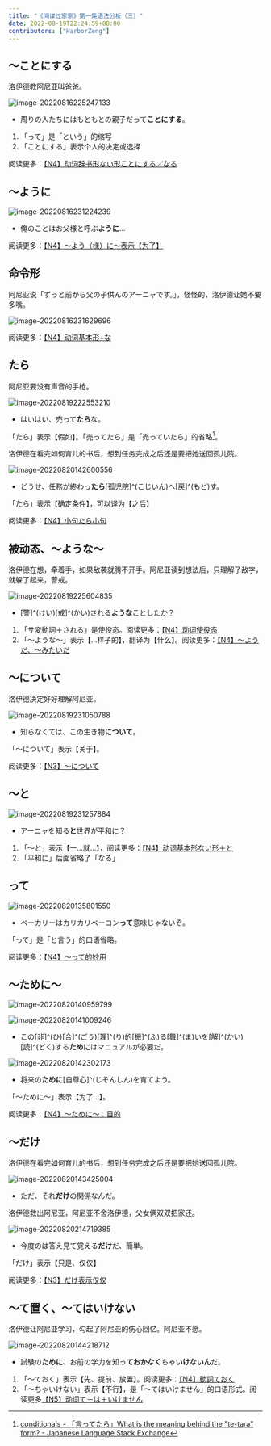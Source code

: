 ```yaml
---
title: "《间谍过家家》第一集语法分析（三）"
date: 2022-08-19T22:24:59+08:00
contributors: ["HarborZeng"]
---
```


## ～ことにする

洛伊德教阿尼亚叫爸爸。

![image-20220816225247133](https://tellyouwhat-static-1251995834.cos.ap-chongqing.myqcloud.com/images/image-20220816225247133.png)

- 周りの人たちにはもともとの親子だって**ことにする**。

1. 「って」是「という」的缩写
2. 「ことにする」表示个人的决定或选择

阅读更多：[【N4】动词辞书形ない形ことにする／なる](/grammar/n4/动词辞书形ない形ことにするなる/)

## ～ように

![image-20220816231224239](https://tellyouwhat-static-1251995834.cos.ap-chongqing.myqcloud.com/images/image-20220816231224239.png)

- 俺のことはお父様と呼ぶ**ように**...

阅读更多：[【N4】～よう（様）に～表示【为了】](/grammar/n4/よう様に/)

## 命令形

阿尼亚说「ずっと前から父の子供んのアーニャです。」，怪怪的，洛伊德让她不要多嘴。

![image-20220816231629696](https://tellyouwhat-static-1251995834.cos.ap-chongqing.myqcloud.com/images/image-20220816231629696.png)

阅读更多：[【N4】动词基本形+な](/grammar/n4/动词基本形+な/)

## たら

阿尼亚要没有声音的手枪。

![image-20220819222553210](https://tellyouwhat-static-1251995834.cos.ap-chongqing.myqcloud.com/images/image-20220819222553210.png)

- はいはい、売って**たら**な。

「たら」表示【假如】。「売ってたら」是「売って**い**たら」的省略[^1]。

洛伊德在看完如何育儿的书后，想到任务完成之后还是要把她送回孤儿院。

![image-20220820142600556](https://tellyouwhat-static-1251995834.cos.ap-chongqing.myqcloud.com/images/image-20220820142600556.png)

- どうせ、任務が終わっ**たら**[孤児院]^(こじいん)へ[戻]^(もど)す。

「たら」表示【确定条件】，可以译为【之后】

阅读更多：[【N4】小句たら小句](/grammar/n4/小句たら小句/)

[^1]: [conditionals - 「言ってたら」What is the meaning behind the "te-tara" form? - Japanese Language Stack Exchange](https://japanese.stackexchange.com/questions/33990/言ってたら-what-is-the-meaning-behind-the-te-tara-form)

## 被动态、～ような～

洛伊德在想，牵着手，如果敌袭就腾不开手。阿尼亚读到想法后，只理解了敌字，就躲了起来，警戒。

![image-20220819225604835](https://tellyouwhat-static-1251995834.cos.ap-chongqing.myqcloud.com/images/image-20220819225604835.png)

- [警]^(けい)[戒]^(かい)される**ような**ことしたか？

1. 「サ変動詞＋される」是使役态。阅读更多：[【N4】动词使役态](/grammar/n4/动词使役态/)
2. 「～ような～」表示【...样子的】，翻译为【什么】。阅读更多：[【N4】～ようだ、～みたいだ](/grammar/n4/ようだみたいだ/)

## ～について

洛伊德决定好好理解阿尼亚。

![image-20220819231050788](https://tellyouwhat-static-1251995834.cos.ap-chongqing.myqcloud.com/images/image-20220819231050788.png)

- 知らなくては、この生き物**について**。

「～について」表示【关于】。

阅读更多：[【N3】～について](/grammar/n3/について/)

## ～と

![image-20220819231257884](https://tellyouwhat-static-1251995834.cos.ap-chongqing.myqcloud.com/images/image-20220819231257884.png)

- アーニャを知る**と**世界が平和に？

1. 「～と」表示【一...就...】，阅读更多：[【N4】动词基本形ない形＋と](/grammar/n4/动词基本形ない形と/)
2. 「平和に」后面省略了「なる」

## って

![image-20220820135801550](https://tellyouwhat-static-1251995834.cos.ap-chongqing.myqcloud.com/images/image-20220820135801550.png)

- ベーカリーはカリカリベーコン**って**意味じゃないぞ。

「って」是「と言う」的口语省略。

阅读更多：[【N4】～って的妙用](/grammar/n4/って的妙用/)

## ～ために～

![image-20220820140959799](https://tellyouwhat-static-1251995834.cos.ap-chongqing.myqcloud.com/images/image-20220820140959799.png)

![image-20220820141009246](https://tellyouwhat-static-1251995834.cos.ap-chongqing.myqcloud.com/images/image-20220820141009246.png)

- この[非]^(ひ)[合]^(ごう)[理]^(り)的[振]^(ふ)る[舞]^(ま)いを[解]^(かい)[読]^(どく)する**ために**はマニュアルが必要だ。

![image-20220820142302173](https://tellyouwhat-static-1251995834.cos.ap-chongqing.myqcloud.com/images/image-20220820142302173.png)

- 将来の**ために**[自尊心]^(じそんしん)を育てよう。

「～ために～」表示【为了...】。

阅读更多：[【N4】～ために～：目的](/grammar/n4/ために目的/)

## ～だけ

洛伊德在看完如何育儿的书后，想到任务完成之后还是要把她送回孤儿院。

![image-20220820143425004](https://tellyouwhat-static-1251995834.cos.ap-chongqing.myqcloud.com/images/image-20220820143425004.png)

- ただ、それ**だけ**の関係なんだ。

洛伊德救出阿尼亚，阿尼亚不舍洛伊德，父女俩双双把家还。

![image-20220820214719385](https://tellyouwhat-static-1251995834.cos.ap-chongqing.myqcloud.com/images/image-20220820214719385.png)

- 今度のは答え見て覚える**だけ**だ、簡単。

「だけ」表示【只是、仅仅】

阅读更多：[【N3】だけ表示仅仅](/grammar/n3/だけ表示仅仅/)

## ～て置く、～てはいけない

洛伊德让阿尼亚学习，勾起了阿尼亚的伤心回忆。阿尼亚不愿。

![image-20220820144218712](https://tellyouwhat-static-1251995834.cos.ap-chongqing.myqcloud.com/images/image-20220820144218712.png)

- 試験の**ために**、お前の学力を知っ**ておかなく**ちゃ**いけないん**だ。

1. 「～ておく」表示【先、提前、放置】。阅读更多：[【N4】動詞ておく](/grammar/n4/動詞ておく/)
2. 「～ちゃいけない」表示【不行】，是「～てはいけません」的口语形式。阅读更多[【N5】动词て＋は＋いけません](/grammar/n5/动词てはいけません/)
